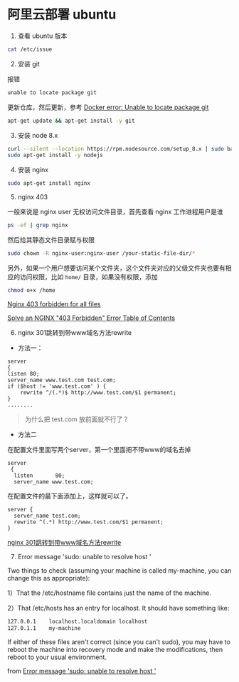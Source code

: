 # 阿里云部署 ubuntu

1. 查看 ubuntu 版本

```bash
cat /etc/issue
```

2. 安装 git

报错

```bash
unable to locate package git
```

更新仓库，然后更新，参考 [Docker error: Unable to locate package git](https://stackoverflow.com/questions/29929534/docker-error-unable-to-locate-package-git)

```bash
apt-get update && apt-get install -y git
```

3. 安装 node 8.x

```bash
curl --silent --location https://rpm.nodesource.com/setup_8.x | sudo bash -
sudo apt-get install -y nodejs
```

4. 安装 nginx

```bash
sudo apt-get install nginx
```

5. nginx 403

一般来说是 nginx user 无权访问文件目录，首先查看 nginx 工作进程用户是谁

```bash
ps -ef | grep nginx
```

然后给其静态文件目录赋与权限

```bash
sudo chown -R nginx-user:nginx-user /your-static-file-dir/*
```

另外，如果一个用户想要访问某个文件夹，这个文件夹对应的父级文件夹也要有相应的访问权限，比如 `home/` 目录，如果没有权限，添加

```bash
chmod o+x /home
```

[Nginx 403 forbidden for all files](https://stackoverflow.com/questions/6795350/nginx-403-forbidden-for-all-files)   

[Solve an NGINX "403 Forbidden" Error Table of Contents](https://www.1and1.com/cloud-community/learn/web-server/nginx/solve-an-nginx-403-forbidden-error/)

6. nginx 301跳转到带www域名方法rewrite

- 方法一：

```nginx
server
{
listen 80;
server_name www.test.com test.com;
if ($host != 'www.test.com' ) {
    rewrite ^/(.*)$ http://www.test.com/$1 permanent;
}
........
```

> 为什么把 test.com 放前面就不行了？

- 方法二

在配置文件里面写两个server，第一个里面把不带www的域名去掉

```nginx
server
 {
  listen       80;
  server_name www.test.com;
```

在配置文件的最下面添加上，这样就可以了。

```nginx
server {
  server_name test.com;
  rewrite ^(.*) http://www.test.com/$1 permanent;
}
```

[nginx 301跳转到带www域名方法rewrite](https://www.liurongxing.com/nginx-301-www-rewrite.html)

7. Error message 'sudo: unable to resolve host <USER>'

Two things to check (assuming your machine is called my-machine, you can change this as appropriate):

1）That the /etc/hostname file contains just the name of the machine.

2）That /etc/hosts has an entry for localhost. It should have something like:

```bash
127.0.0.1    localhost.localdomain localhost
127.0.1.1    my-machine
```

If either of these files aren't correct (since you can't sudo), you may have to reboot the machine into recovery mode and make the modifications, then reboot to your usual environment.

from [Error message 'sudo: unable to resolve host <USER>'](https://askubuntu.com/questions/59458/error-message-sudo-unable-to-resolve-host-user)
